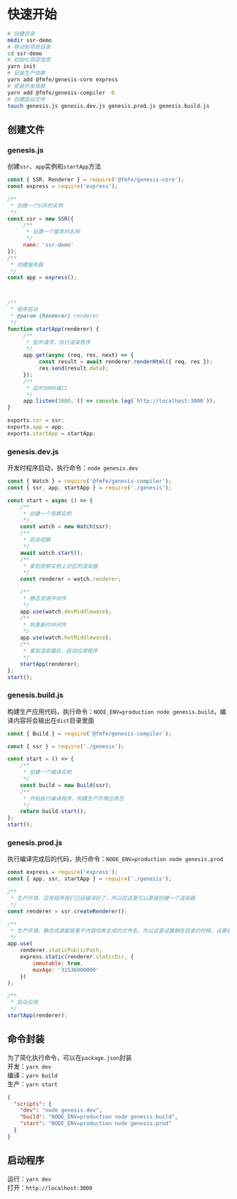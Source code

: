# 快速开始
```bash
# 创建目录
mkdir ssr-demo
# 移动到项目目录
cd ssr-demo
# 初始化项目信息
yarn init
# 安装生产依赖
yarn add @fmfe/genesis-core express
# 安装开发依赖
yarn add @fmfe/genesis-compiler -D
# 创建启动文件
touch genesis.js genesis.dev.js genesis.prod.js genesis.build.js
```
## 创建文件
### genesis.js
创建`ssr`、`app`实例和`startApp`方法
```javascript
const { SSR, Renderer } = require('@fmfe/genesis-core');
const express = require('express');

/**
 * 创建一个SSR的实例
 */
const ssr = new SSR({
     /**
      * 设置一个服务的名称
      */
     name: 'ssr-demo'
});
/**
 * 创建服务器
 */
const app = express();



/**
 * 程序启动
 * @param {Renderer} renderer 
 */
function startApp(renderer) {
     /**
      * 监听请求，执行渲染程序
      */
     app.get(async (req, res, next) => {
          const result = await renderer.renderHtml({ req, res });
          res.send(result.data);
     });
     /**
      * 监听3000端口
      */
     app.listen(3000, () => console.log(`http://localhost:3000`));
}

exports.ssr = ssr;
exports.app = app;
exports.startApp = startApp;
```
### genesis.dev.js
开发时程序启动，执行命令：`node genesis.dev`
```javascript
const { Watch } = require('@fmfe/genesis-compiler');
const { ssr, app, startApp } = require('./genesis');

const start = async () => {
    /**
     * 创建一个观察实例
     */
    const watch = new Watch(ssr);
    /**
     * 启动观察
     */
    await watch.start();
    /**
     * 拿到观察实例上对应的渲染器
     */
    const renderer = watch.renderer;

    /**
     * 静态资源中间件
     */
    app.use(watch.devMiddleware);
    /**
     * 热更新的中间件
     */
    app.use(watch.hotMiddleware);
    /**
     * 拿到渲染器后，启动应用程序
     */
    startApp(renderer);
};
start();
```

### genesis.build.js
构建生产应用代码，执行命令：`NODE_ENV=production node genesis.build`，编译内容将会输出在`dist`目录里面
```javascript
const { Build } = require('@fmfe/genesis-compiler');

const { ssr } = require('./genesis');

const start = () => {
    /**
     * 创建一个编译实例
     */
    const build = new Build(ssr);
    /**
     * 开始执行编译程序，构建生产环境应用包
     */
    return build.start();
};
start();

```

### genesis.prod.js
执行编译完成后的代码，执行命令：`NODE_ENV=production node genesis.prod`
```javascript
const express = require('express');
const { app, ssr, startApp } = require('./genesis');

/**
 * 生产环境，应用程序我们已经编译好了，所以在这里可以直接创建一个渲染器
 */
const renderer = ssr.createRenderer();

/**
 * 生产环境，静态资源都是基于内容哈希生成的文件名，所以这里设置静态目录的时候，设置强缓存即可
 */
app.use(
    renderer.staticPublicPath,
    express.static(renderer.staticDir, {
        immutable: true,
        maxAge: '31536000000'
    })
);

/**
 * 启动应用
 */
startApp(renderer);

``` 
## 命令封装
为了简化执行命令，可以在`package.json`封装    
开发：`yarn dev`    
编译：`yarn build`     
生产：`yarn start`     
```json
{
  "scripts": {
    "dev": "node genesis.dev",
    "build": "NODE_ENV=production node genesis.build",
    "start": "NODE_ENV=production node genesis.prod"
  }
}
```
## 启动程序
运行：`yarn dev`    
打开：`http://localhost:3000`    
